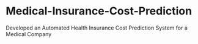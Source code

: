 # Medical-Insurance-Cost-Prediction
Developed an Automated Health Insurance Cost Prediction System for a Medical Company
